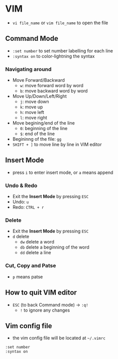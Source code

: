 # VIM
- `vi file_name` or `vim file_name` to open the file

## Command Mode
- `:set number` to set number labelling for each line
- `:syntax on` to color-lightning the syntax

### Navigating around
- Move Forward/Backward
  - `w`: move forward word by word
  - `b`: move backward word by word
- Move Up/Down/Left/Right
  - `j`: move down
  - `k`: move up
  - `h`: move left
  - `l`: move right
- Move begining/end of the line
  - `0`: beginning of the line
  - `$`: end of the line
- Begininng of the file: `gg`
- `SHIFT + ]` to move line by line in VIM editor

## Insert Mode
- press `i` to enter insert mode, or `a` means append

### Undo & Redo
- Exit the **Insert Mode** by pressing `ESC` 
- Undo: `u`
- Redo: `CTRL + r`

### Delete
- Exit the **Insert Mode** by pressing `ESC` 
- `d` delete
  - `dw` delete a word
  - `db` delete a beginning of the word
  - `dd` delete a line

### Cut, Copy and Patse
- `p` means patse

## How to quit VIM editor
- `ESC` (to back Command mode) &#8594; `:q!`
  - `!` to ignore any changes

## Vim config file
- the vim config file will be located at `~/.vimrc`

```Shell
:set number
:syntax on
```
